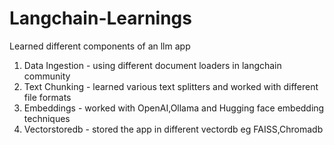 # Langchain-Learnings

Learned different components of an llm app
1. Data Ingestion - using different document loaders in langchain community
2. Text Chunking - learned various text splitters and worked with different file formats
3. Embeddings - worked with OpenAI,Ollama and Hugging face embedding techniques
4. Vectorstoredb - stored the app in different vectordb eg FAISS,Chromadb
